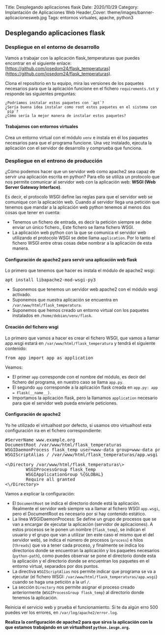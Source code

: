 Title: Desplegando aplicaciones flask
Date: 2020/10/29
Category: Implantación de Aplicaciones Web
Header_Cover: theme/images/banner-aplicacionesweb.jpg
Tags: entornos virtuales, apache, python3


## Desplegando aplicaciones flask
### Despliegue en el entorno de desarrollo

Vamos a trabajar con la aplicación flask_temperaturas que puedes encontrar en el siguiente enlace: [https://github.com/josedom24/flask_temperaturas](https://github.com/josedom24/flask_temperaturas).

Clona el repositorio en tu equipo, mira las versiones de los paquetes necesarios para que la aplicación funcione en el fichero `requirements.txt` y responde las siguientes preguntas:

    ¿Podríamos instalar estos paquetes con `apt`?
    ¿Sería buena idea instalar como root estos paquetes en el sistema con `pip`?
    ¿Cómo sería la mejor manera de instalar estos paquetes?

#### Trabajamos con entornos virtuales

Crea un entorno virtual con el módulo `venv` e instala en él los paquetes necesarios para que el programa funcione. Una vez instalado, ejecuta la aplicación con el servidor de desarrollo y comprueba que funciona.

### Despliegue en el entrono de producción

¿Cómo podemos hacer que un servidor web como apache2 sea capaz de servir una aplicación escrita en python? Para ello se utiliza un protocolo que nos permite comunicar al servidor web con la aplicación web: **WSGI (Web Server Gateway Interface)**.

Es decir, el protocolo WSGI define las reglas para que el servidor web se comunique con la aplicación web. Cuando al servidor llega una petición que tenemos que mandar a la aplicación web python tenemos al menos dos cosas que tener en cuenta:

- Tenemos un fichero de entrada, es decir la petición siempre se debe enviar un único fichero., Este fichero se llama fichero WSGI.
- La aplicación web python con la que se comunica el servidor web utilizando el protocolo WSGI se debe llama `application`. Por lo tanto el fichero WSGI entre otras cosas debe nombrar a la aplicación de esta manera.

#### Configuración de apache2 para servir una aplicación web flask

Lo primero que tenemos que hacer es instala el módulo de apache2 wsgi:

<pre>
apt install libapache2-mod-wsgi-py3
</pre>

- Suponemos que tenemos un servidor web apache2 con el módulo wsgi activado.
- Suponemos que nuestra aplicación se encuentra en `/var/www/html/flask_temperatura`.
- Suponemos que hemos creado un entorno virtual con los paquetes instalados en `/home/debian/venv/flask`.

#### Creación del fichero wsgi

Lo primero que vamos a hacer es crear el fichero WSGI, que vamos a llamar app.wsgi estará en `/var/www/html/flask_temperatura` y tendrá el siguiente contenido:

<pre>
from app import app as application
</pre>

Veamos:

- El primer `app` corresponde con el nombre del módulo, es decir del fichero del programa, en nuestro caso se llama `app.py`.
- El segundo `app` corresponde a la aplicación flask creada en `app.py: app = Flask(__name__)`.
- Importamos la aplicación flask, pero la llamamos `application` necesario para que el servidor web pueda enviarle peticiones.

#### Configuración de apache2

Yo he utilizado el virtualhost por defecto, si usamos otro virtualhost esta configuración ira en el fichero correspondiente:

<pre>
#ServerName www.example.org
DocumentRoot /var/www/html/flask_temperaturas
WSGIDaemonProcess flask_temp user=www-data group=www-data processes=1 threads=5 python-path=/var/www/html/flask_temperaturas:/home/debian/venv/flask/lib/python3.7/site-packages
WSGIScriptAlias / /var/www/html/flask_temperaturas/app.wsgi

<\Directory /var/www/html/flask_temperaturas\>
        WSGIProcessGroup flask_temp
        WSGIApplicationGroup %{GLOBAL}
        Require all granted
<\/Directory>
</pre>

Vamos a explicar la configuración:

- El `DocumentRoot` se indica el directorio donde está la aplicación. Realmente el servidor web siempre va a llamar al fichero WSGI `app.wsgi`, pero el DocumentRoot es necesario por si hay contenido estático.
- La línea WSGIDaemonProcess: Se define un grupo de procesos que se van a encargar de ejecutar la aplicación (servidor de aplicaciones). A estos procesos se le ponen un nombre (`flask_temp`), se indican el usuario y el grupo que van a utilizar (en este caso el mismo que el del servidor web), se indica el número de procesos (`process`) e hilos (`threads`) que va a tener cada proceso, y finalmente se indica los directorios donde se encuentran la aplicación y los paquetes necesarios (`python-path`), como puedes observar se pone el directorio donde esta la aplicación y el directorio donde se encuentran los paquetes en el entorno virtual, separados por dos puntos.
- La directiva `WSGIScriptAlias` nos permite indicar que programa se va a ejecutar (el fichero WSGI: `/var/www/html/flask_temperaturas/app.wsgi`) cuando se haga una petición a la url `/`.
- La sección `Directory` nos permite asignar el proceso creado anteriormente (`WSGIProcessGroup flask_temp`) al directorio donde tenemos la aplicación.

Reinicia el servicio web y prueba el funcionamiento. Si te da algún erro 500 puedes ver los errores, en `/var/log/apache2/error.log`.

**Realiza la configuración de apache2 para que sirva la aplicación con la que estamos trabajando en un virtualhost `python.iesgn.org`.**
